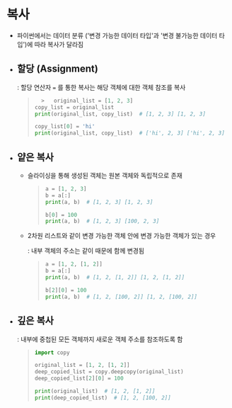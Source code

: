 # 복사

- 파이썬에서는 데이터 분류 ('변경 가능한 데이터 타입'과 '변경 불가능한 데이터 타입')에 따라 복사가 달라짐

- ## 할당 (Assignment)
  
  : 할당 연산자 `=` 를 통한 복사는 해당 객체에 대한 객체 참조를 복사
  
  > ```python
  >   >   original_list = [1, 2, 3]
  > copy_list = original_list
  > print(original_list, copy_list)  # [1, 2, 3] [1, 2, 3]
  > 
  > copy_list[0] = 'hi'
  > print(original_list, copy_list)  # ['hi', 2, 3] ['hi', 2, 3]
  > ```

- ## 얕은 복사
  
  - 슬라이싱을 통해 생성된 객체는 원본 객체와 독립적으로 존재
    
    > ```python
    > a = [1, 2, 3]
    > b = a[:]
    > print(a, b)  # [1, 2, 3] [1, 2, 3]
    > 
    > b[0] = 100
    > print(a, b)  # [1, 2, 3] [100, 2, 3]
    > ```
  
  - 2차원 리스트와 같이 변경 가능한 객체 안에 변경 가능한 객체가 있는 경우
    
    : 내부 객체의 주소는 같이 때문에 함께 변경됨
    
    > ```python
    > a = [1, 2, [1, 2]]
    > b = a[:]
    > print(a, b)  # [1, 2, [1, 2]] [1, 2, [1, 2]]
    > 
    > b[2][0] = 100
    > print(a, b)  # [1, 2, [100, 2]] [1, 2, [100, 2]]
    > ```

- ## 깊은 복사
  
  : 내부에 중첩된 모든 객체까지 새로운 객체 주소를 참조하도록 함
  
  > ```python
  > import copy
  > 
  > original_list = [1, 2, [1, 2]]
  > deep_copied_list = copy.deepcopy(original_list)
  > deep_copied_list[2][0] = 100
  > 
  > print(original_list)  # [1, 2, [1, 2]]
  > print(deep_copied_list)  # [1, 2, [100, 2]]
  > ```
